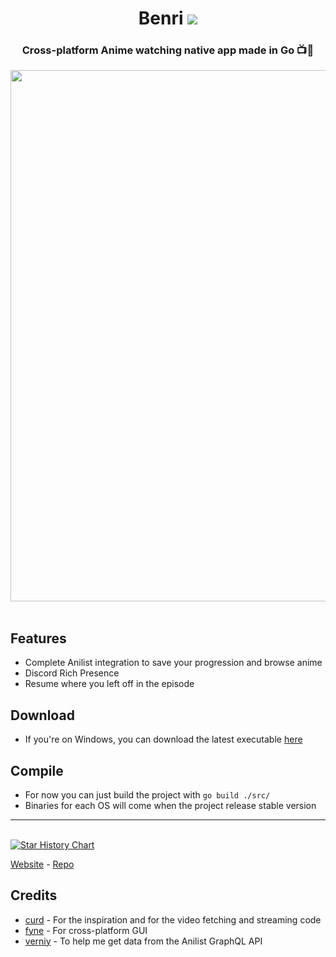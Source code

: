 
<div align="center">
<h1> Benri  <img src="https://img.shields.io/badge/Go-CEBB5B?style=for-the-badge&logo=go&logoColor=white"> </h1>
<h3> Cross-platform Anime watching native app made in Go 📺🌸</h3>
<img src="https://github.com/user-attachments/assets/eb5161a2-0e1e-446d-93af-d659636b9cde" width="850">
</div>
<br>

## Features
- Complete Anilist integration to save your progression and browse anime
- Discord Rich Presence
- Resume where you left off in the episode

## Download
- If you're on Windows, you can download the latest executable [here](https://uwu.apologize.fr/download) <br>

## Compile
- For now you can just build the project with `go build ./src/`
- Binaries for each OS will come when the project release stable version<br>

---

<br>
<a href="https://star-history.com/#Apologieze/Benri&Date">
 <picture>
   <source media="(prefers-color-scheme: dark)" srcset="https://api.star-history.com/svg?repos=Apologieze/Benri&type=Date&theme=dark" />
   <source media="(prefers-color-scheme: light)" srcset="https://api.star-history.com/svg?repos=Apologieze/Benri&type=Date" />
   <img alt="Star History Chart" src="https://api.star-history.com/svg?repos=Apologieze/Benri&type=Date" />
 </picture>
</a>

[Website](https://apologize.fr/benri) - [Repo](https://github.com/Apologieze/benri.web)

## Credits
- [curd](https://github.com/Wraient/curd) - For the inspiration and for the video fetching and streaming code
- [fyne](https://github.com/fyne-io/fyne) - For cross-platform GUI
- [verniy](https://github.com/rl404/verniy) - To help me get data from the Anilist GraphQL API
